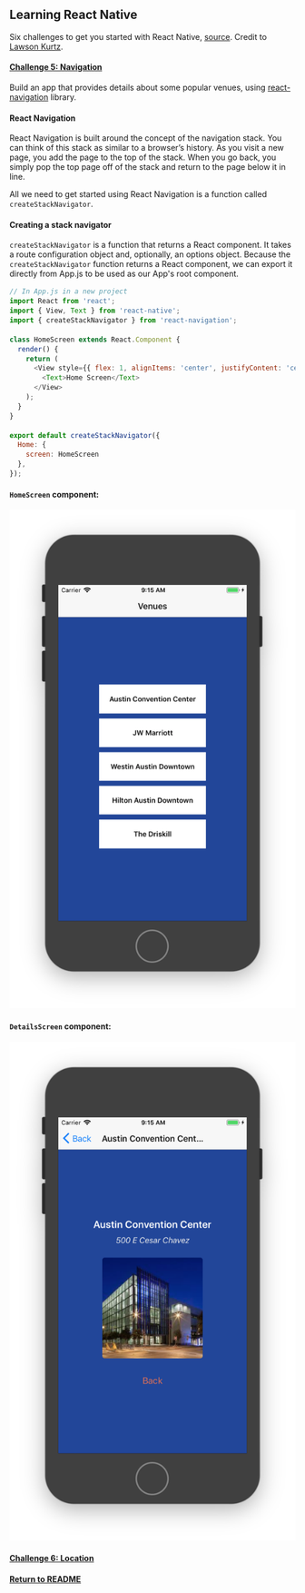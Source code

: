 ## Learning React Native
Six challenges to get you started with React Native, [source](https://share.viget.com/sxsw/learning-react-native/index.html). Credit to [Lawson Kurtz](https://gitlab.com/ltk).

#### [Challenge 5: Navigation](https://share.viget.com/sxsw/learning-react-native/lessons/5-navigation/index.html)
Build an app that provides details about some popular venues, using [react-navigation](https://reactnavigation.org/) library.

#### React Navigation
React Navigation is built around the concept of the navigation stack. You can think of this stack as similar to a browser’s history. As you visit a new page, you add the page to the top of the stack. When you go back, you simply pop the top page off of the stack and return to the page below it in line.

All we need to get started using React Navigation is a function called `createStackNavigator`.

#### Creating a stack navigator
`createStackNavigator` is a function that returns a React component. It takes a route configuration object and, optionally, an options object. Because the `createStackNavigator` function returns a React component, we can export it directly from App.js to be used as our App's root component.
```js
// In App.js in a new project
import React from 'react';
import { View, Text } from 'react-native';
import { createStackNavigator } from 'react-navigation';

class HomeScreen extends React.Component {
  render() {
    return (
      <View style={{ flex: 1, alignItems: 'center', justifyContent: 'center' }}>
        <Text>Home Screen</Text>
      </View>
    );
  }
}

export default createStackNavigator({
  Home: {
    screen: HomeScreen
  },
});
```

#### `HomeScreen` component:
![HomeScreen](../resources/Navigation_HomeScreen.png)

#### `DetailsScreen` component:
![DetailsScreen](../resources/Navigation_DetailsScreen.png)

#### [Challenge 6: Location](./Location.md)

#### [Return to README](../README.md#learning_react_native)
